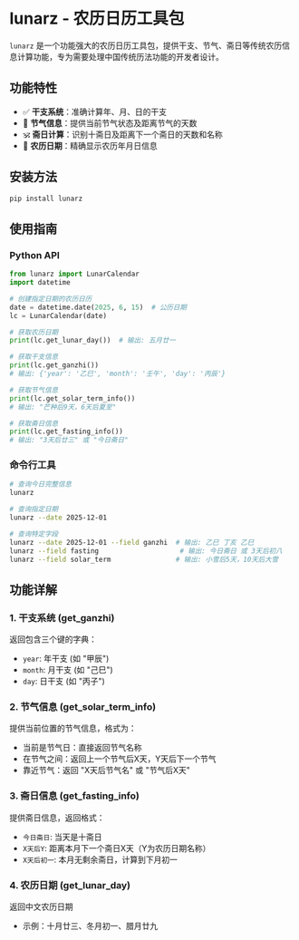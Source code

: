 # lunarz - 农历日历工具包

`lunarz` 是一个功能强大的农历日历工具包，提供干支、节气、斋日等传统农历信息计算功能，专为需要处理中国传统历法功能的开发者设计。

## 功能特性

- ✅ **干支系统**：准确计算年、月、日的干支
- 🌿 **节气信息**：提供当前节气状态及距离节气的天数
- 🕉️ **斋日计算**：识别十斋日及距离下一个斋日的天数和名称
- 🌙 **农历日期**：精确显示农历年月日信息

## 安装方法

```bash
pip install lunarz
```

## 使用指南

### Python API

```python
from lunarz import LunarCalendar
import datetime

# 创建指定日期的农历日历
date = datetime.date(2025, 6, 15)  # 公历日期
lc = LunarCalendar(date)

# 获取农历日期
print(lc.get_lunar_day())  # 输出: 五月廿一

# 获取干支信息
print(lc.get_ganzhi())
# 输出: {'year': '乙巳', 'month': '壬午', 'day': '丙辰'}

# 获取节气信息
print(lc.get_solar_term_info())
# 输出: "芒种后9天，6天后夏至"

# 获取斋日信息
print(lc.get_fasting_info())
# 输出: "3天后廿三" 或 "今日斋日"
```

### 命令行工具

```bash
# 查询今日完整信息
lunarz

# 查询指定日期
lunarz --date 2025-12-01

# 查询特定字段
lunarz --date 2025-12-01 --field ganzhi  # 输出: 乙巳 丁亥 乙巳
lunarz --field fasting                    # 输出: 今日斋日 或 3天后初八
lunarz --field solar_term                # 输出: 小雪后5天，10天后大雪
```

## 功能详解

### 1. 干支系统 (get_ganzhi)
返回包含三个键的字典：
- `year`: 年干支 (如 "甲辰")
- `month`: 月干支 (如 "己巳")
- `day`: 日干支 (如 "丙子")

### 2. 节气信息 (get_solar_term_info)
提供当前位置的节气信息，格式为：
- 当前是节气日：直接返回节气名称
- 在节气之间：返回上一个节气后X天，Y天后下一个节气
- 靠近节气：返回 "X天后节气名" 或 "节气后X天"

### 3. 斋日信息 (get_fasting_info)
提供斋日信息，返回格式：
- `今日斋日`: 当天是十斋日
- `X天后Y`: 距离本月下一个斋日X天（Y为农历日期名称）
- `X天后初一`: 本月无剩余斋日，计算到下月初一

### 4. 农历日期 (get_lunar_day)
返回中文农历日期
- 示例：十月廿三、冬月初一、腊月廿九
